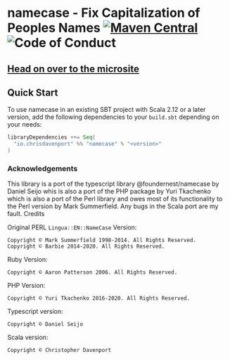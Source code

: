 # namecase - Fix Capitalization of Peoples Names [![Maven Central](https://maven-badges.herokuapp.com/maven-central/io.chrisdavenport/namecase_2.13/badge.svg)](https://maven-badges.herokuapp.com/maven-central/io.chrisdavenport/namecase_2.13) ![Code of Conduct](https://img.shields.io/badge/Code%20of%20Conduct-Scala-blue.svg)

## [Head on over to the microsite](https://ChristopherDavenport.github.io/namecase)

## Quick Start

To use namecase in an existing SBT project with Scala 2.12 or a later version, add the following dependencies to your
`build.sbt` depending on your needs:

```scala
libraryDependencies ++= Seq(
  "io.chrisdavenport" %% "namecase" % "<version>"
)
```

### Acknowledgements

This library is a port of the typescript library @foundernest/namecase by Daniel Seijo whis is also a port of the PHP package by Yuri Tkachenko which is also a port of the Perl library and owes most of its functionality to the Perl version by Mark Summerfield. Any bugs in the Scala port are my fault.
Credits

Original PERL `Lingua::EN::NameCase` Version:

    Copyright © Mark Summerfield 1998-2014. All Rights Reserved.
    Copyright © Barbie 2014-2020. All Rights Reserved.

Ruby Version:

    Copyright © Aaron Patterson 2006. All Rights Reserved.

PHP Version:

    Copyright © Yuri Tkachenko 2016-2020. All Rights Reserved.

Typescript version:

    Copyright © Daniel Seijo

Scala version:

    Copyright © Christopher Davenport
